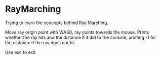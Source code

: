 # RayMarching

Trying to learn the concepts behind Ray Marching.

Move ray origin point with WASD, ray points towards the mouse. Prints whether the ray hits and the distance if it did to the console, printing -1 for the distance if the ray does not hit.

Use esc to exit.
